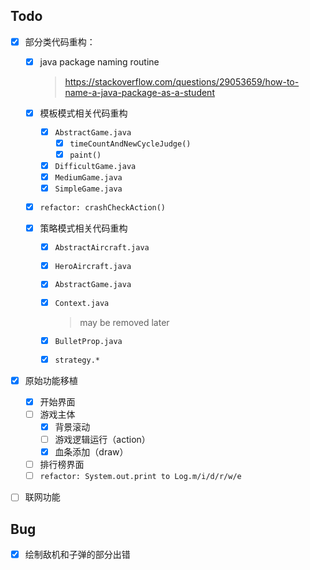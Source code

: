 ## Todo

- [x] 部分类代码重构：

  - [x] java package naming routine

    > https://stackoverflow.com/questions/29053659/how-to-name-a-java-package-as-a-student

  - [x] 模板模式相关代码重构

    - [x] `AbstractGame.java`
      - [x] `timeCountAndNewCycleJudge()`
      - [x] `paint()`
    - [x] `DifficultGame.java`
    - [x] `MediumGame.java`
    - [x] `SimpleGame.java`

  - [x] `refactor: crashCheckAction()`

  - [x] 策略模式相关代码重构

    - [x] `AbstractAircraft.java`
    - [x] `HeroAircraft.java`
    - [x] `AbstractGame.java`
    - [x] `Context.java` 
      
      > may be removed later
      
    - [x] `BulletProp.java`
    - [x] `strategy.*`

- [x] 原始功能移植

  - [x] 开始界面
  - [ ] 游戏主体
    - [x] 背景滚动
    - [ ] 游戏逻辑运行（action）
    - [x] 血条添加（draw）
  - [ ] 排行榜界面
  - [ ] `refactor: System.out.print to Log.m/i/d/r/w/e`

- [ ] 联网功能

## Bug

- [x] 绘制敌机和子弹的部分出错